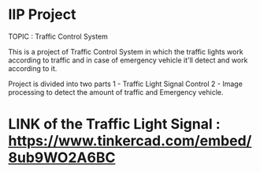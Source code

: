 # IIP Project

TOPIC : Traffic Control System

This is a project of Traffic Control System in which the traffic lights work according to traffic and in case of emergency vehicle it'll detect and work according to it. 

Project is divided into two parts 
1 - Traffic Light Signal Control
2 - Image processing to detect the amount of traffic and Emergency vehicle.


# LINK of the Traffic Light Signal : https://www.tinkercad.com/embed/8ub9WO2A6BC
